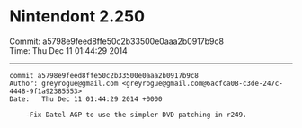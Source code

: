 # Nintendont 2.250
Commit: a5798e9feed8ffe50c2b33500e0aaa2b0917b9c8  
Time: Thu Dec 11 01:44:29 2014   

-----

```
commit a5798e9feed8ffe50c2b33500e0aaa2b0917b9c8
Author: greyrogue@gmail.com <greyrogue@gmail.com@6acfca08-c3de-247c-4448-9f1a92385553>
Date:   Thu Dec 11 01:44:29 2014 +0000

    -Fix Datel AGP to use the simpler DVD patching in r249.
```
